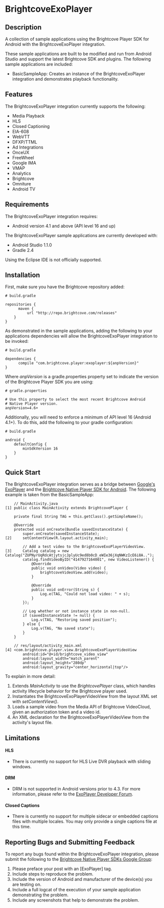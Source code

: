 BrightcoveExoPlayer
======================

## Description

A collection of sample applications using the Brightcove Player SDK for Android with the BrightcoveExoPlayer integration.

These sample applications are built to be modified and run from Android Studio and support the latest Brightcove SDK and plugins.
The following sample applications are included:

* BasicSampleApp: Creates an instance of the BrightcoveExoPlayer integration and demonstrates playback functionality.

## Features

The BrightcoveExoPlayer integration currently supports the following:
* Media Playback
 * HLS
* Closed Captioning
 * EIA-608
 * WebVTT
 * DFXP/TTML
* Ad Integrations
 * OnceUX
 * FreeWheel
 * Google IMA
 * VMAP
* Analytics
 * Brightcove
 * Omniture
* Android TV

## Requirements

The BrightcoveExoPlayer integration requires:
* Android version 4.1 and above (API level 16 and up)

The BrightcoveExoPlayer sample applications are currently developed with:
* Android Studio 1.1.0
* Gradle 2.4

Using the Eclipse IDE is not officially supported.

## Installation

First, make sure you have the Brightcove repository added:

    # build.gradle

    repositories {
          maven {
              url "http://repo.brightcove.com/releases"
        }
    }

As demonstrated in the sample applications, adding the following to your applications dependencies will allow the BrightcoveExoPlayer integration to be invoked:

    # build.gradle

    dependencies {
          compile "com.brightcove.player:exoplayer:${anpVersion}"
    }

Where *anpVersion* is a gradle.properties property set to indicate the version of the Brightcove Player SDK you are using:

    # gradle.properties

    # Use this property to select the most recent Brightcove Android
    # Native Player version.
    anpVersion=4.6+

Additionally, you will need to enforce a minimum of API level 16 (Android 4.1+). To do this, add the following to your gradle configuration:

    # build.gradle

    android {
        defaultConfig {
            minSdkVersion 16
        }
    }

## Quick Start

The BrightcoveExoPlayer integration serves as a bridge between [Google's ExoPlayer](https://github.com/google/ExoPlayer) and the [Brightcove Native Player SDK for Android](http://docs.brightcove.com/en/video-cloud/mobile-sdks/brightcove-player-sdk-for-android/index.html).
The following example is taken from the BasicSampleApp:

        // MainActivity.java
    [1] public class MainActivity extends BrightcovePlayer {

        private final String TAG = this.getClass().getSimpleName();

        @Override
        protected void onCreate(Bundle savedInstanceState) {
            super.onCreate(savedInstanceState);
    [2]     setContentView(R.layout.activity_main);

            // Add a test video to the BrightcoveExoPlayerVideoView.
    [3]     Catalog catalog = new Catalog("ZUPNyrUqRdcAtjytsjcJplyUc9ed8b0cD_eWIe36jXqNWKzIcE6i8A..");
            catalog.findVideoByID("4147927164001", new VideoListener() {
                @Override
                public void onVideo(Video video) {
                    brightcoveVideoView.add(video);
                }

                @Override
                public void onError(String s) {
                    Log.e(TAG, "Could not load video: " + s);
                }
            });

            // Log whether or not instance state in non-null.
            if (savedInstanceState != null) {
                Log.v(TAG, "Restoring saved position");
            } else {
                Log.v(TAG, "No saved state");
            }
        }

        // res/layout/activity_main.xml
    [4] <com.brightcove.player.view.BrightcoveExoPlayerVideoView
            android:id="@+id/brightcove_video_view"
            android:layout_width="match_parent"
            android:layout_height="280dp"
            android:layout_gravity="center_horizontal|top"/>

To explain in more detail:
 1. Extends *MainActivity* to use the *BrightcovePlayer* class, which handles activity lifecycle behavior for the Brightcove player used.
 2. Instantiates the BrightcoveExoPlayerVideoView from the layout XML set with *setContentView()*.
 3. Loads a sample video from the Media API of Brightcove VideoCloud, given an authorization token and a video id.
 4. An XML declaration for the BrightcoveExoPlayerVideoView from the activity's layout file.

## Limitations

#### HLS
* There is currently no support for HLS Live DVR playback with sliding windows.

#### DRM
* DRM is not supported in Android versions prior to 4.3. For more information, please refer to the [ExoPlayer Developer
Forum](http://google.github.io/ExoPlayer/guide.html#digital-rights-management).

#### Closed Captions
* There is currently no support for multiple sidecar or embedded captions files with multiple locales. You may only provide a single captions file at this time.

## Reporting Bugs and Submitting Feedback

To report any bugs found within the BrightcoveExoPlayer integration, please submit the following to the [Brightcove Native Player SDKs Google Group](https://groups.google.com/forum/#!forum/brightcove-native-player-sdks):

1. Please preface your post with an [ExoPlayer] tag.
2. Include steps to reproduce the problem.
3. Include the version of Android and manufacturer of the device(s) you are testing on.
4. Include a full logcat of the execution of your sample application demonstrating the problem.
5. Include any screenshots that help to demonstrate the problem.

